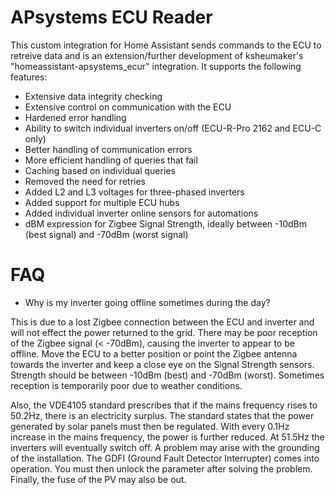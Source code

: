 # APsystems ECU Reader
This custom integration for Home Assistant sends commands to the ECU to retreive data and is an extension/further development of ksheumaker's "homeassistant-apsystems_ecur" integration. It supports the following features:
- Extensive data integrity checking
- Extensive control on communication with the ECU
- Hardened error handling
- Ability to switch individual inverters on/off (ECU-R-Pro 2162 and ECU-C only)
- Better handling of communication errors
- More efficient handling of queries that fail
- Caching based on individual queries
- Removed the need for retries
- Added L2 and L3 voltages for three-phased inverters
- Added support for multiple ECU hubs
- Added individual inverter online sensors for automations
- dBM expression for Zigbee Signal Strength, ideally between -10dBm (best signal) and -70dBm (worst signal)

# FAQ
- Why is my inverter going offline sometimes during the day?

This is due to a lost Zigbee connection between the ECU and inverter and will not effect the power returned to the grid. There may be poor reception of the Zigbee signal (< -70dBm), causing the inverter to appear to be offline. Move the ECU to a better position or point the Zigbee antenna towards the inverter and keep a close eye on the Signal Strength sensors. Strength should be between -10dBm (best) and -70dBm (worst). Sometimes reception is temporarily poor due to weather conditions.

Also, the VDE4105 standard prescribes that if the mains frequency rises to 50.2Hz, there is an electricity surplus. The standard states that the power generated by solar panels must then be regulated. With every 0.1Hz increase in the mains frequency, the power is further reduced. At 51.5Hz the inverters will eventually switch off. A problem may arise with the grounding of the installation. The GDFI (Ground Fault Detector Interrupter) comes into operation. You must then unlock the parameter after solving the problem. Finally, the fuse of the PV may also be out.





